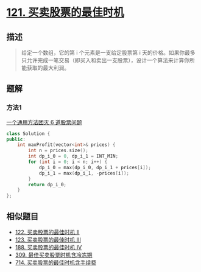 # [121. 买卖股票的最佳时机](https://leetcode-cn.com/problems/best-time-to-buy-and-sell-stock/)

## 描述

> 给定一个数组，它的第 i 个元素是一支给定股票第 i 天的价格。如果你最多只允许完成一笔交易（即买入和卖出一支股票），设计一个算法来计算你所能获取的最大利润。

## 题解

### 方法1

[一个通用方法团灭 6 道股票问题](https://leetcode-cn.com/problems/best-time-to-buy-and-sell-stock-iii/solution/yi-ge-tong-yong-fang-fa-tuan-mie-6-dao-gu-piao-wen/)

```c++
class Solution {
public:
    int maxProfit(vector<int>& prices) {
        int n = prices.size();
        int dp_i_0 = 0, dp_i_1 = INT_MIN;
        for (int i = 0; i < n; i++) {
            dp_i_0 = max(dp_i_0, dp_i_1 + prices[i]);
            dp_i_1 = max(dp_i_1, -prices[i]);
        }
        return dp_i_0;
    }
};
```

## 相似题目
- [122. 买卖股票的最佳时机 II](https://leetcode-cn.com/problems/best-time-to-buy-and-sell-stock-ii/)
- [123. 买卖股票的最佳时机 III](https://leetcode-cn.com/problems/best-time-to-buy-and-sell-stock-iii/)
- [188. 买卖股票的最佳时机 IV](https://leetcode-cn.com/problems/best-time-to-buy-and-sell-stock-iv/)
- [309. 最佳买卖股票时机含冷冻期](https://leetcode-cn.com/problems/best-time-to-buy-and-sell-stock-with-cooldown/submissions/)
- [714. 买卖股票的最佳时机含手续费](https://leetcode-cn.com/problems/best-time-to-buy-and-sell-stock-with-transaction-fee/submissions/)